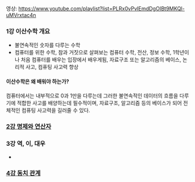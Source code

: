 영상: https://www.youtube.com/playlist?list=PLRx0vPvlEmdDgOIBt9MKQl-uMVrxtac4n

### 1강 이산수학 개요
- 불연속적인 숫자를 다루는 수학
- 컴퓨터를 위한 수학, 참과 거짓으로 살펴보는 컴퓨터 수학, 전산, 정보 수학, 1학년이나 처음 컴퓨터를 배우는 입장에서 배우게됨, 자료구조 또는  알고리즘의 베이스, 논리적 사고, 컴퓨팅 사고력 향상



#### 이산수학은 왜 배워야 하는가?

컴퓨터에서는 내부적으로 0과 1만을 다루는데 그러한 불연속적인 데이터의 흐름을 다루기에 적합한 사고를 배양하는데 필수적이며, 자료구조, 알고리즘 등의 베이스가 되어 전체적인 컴퓨팅 사고력을 길러줄 수 있다.



### [2강 명제와 연산자](명제와-연산자.md)

### 3강 역, 이, 대우
- 

### [4강 동치 관계](이산-수학/이산수학-기초/동치-관계.md)